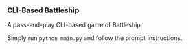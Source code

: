 ### CLI-Based Battleship

A pass-and-play CLI-based game of Battleship.

Simply run `python main.py` and follow the prompt instructions.
